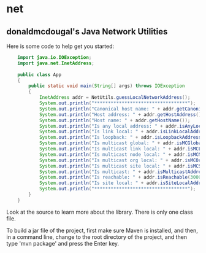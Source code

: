# net
## donaldmcdougal's Java Network Utilities

Here is some code to help get you started:
    
```java
    import java.io.IOException;
    import java.net.InetAddress;
    
    public class App
    {
        public static void main(String[] args) throws IOException
        {
            InetAddress addr = NetUtils.guessLocalNetworkAddress();
            System.out.println("**********************************");
            System.out.println("Canonical host name: " + addr.getCanonicalHostName());
            System.out.println("Host address: " + addr.getHostAddress());
            System.out.println("Host name: " + addr.getHostName());
            System.out.println("Is any local address: " + addr.isAnyLocalAddress());
            System.out.println("Is link local: " + addr.isLinkLocalAddress());
            System.out.println("Is loopback: " + addr.isLoopbackAddress());
            System.out.println("Is multicast global: " + addr.isMCGlobal());
            System.out.println("Is multicast link local: " + addr.isMCLinkLocal());
            System.out.println("Is multicast node local: " + addr.isMCNodeLocal());
            System.out.println("Is multicast org local: " + addr.isMCOrgLocal());
            System.out.println("Is multicast site local: " + addr.isMCSiteLocal());
            System.out.println("Is multicast: " + addr.isMulticastAddress());
            System.out.println("Is reachable: " + addr.isReachable(30000));
            System.out.println("Is site local: " + addr.isSiteLocalAddress());
            System.out.println("**********************************");
        }
    }
```

Look at the source to learn more about the library.  There is only one class file.

To build a jar file of the project, first make sure Maven is installed, and then,
in a command line, change to the root directory of the project, and then type
'mvn package' and press the Enter key.
